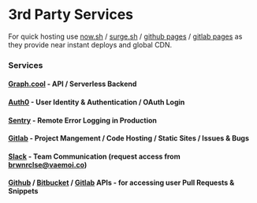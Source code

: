 # 3rd Party Services

For quick hosting use [now.sh](https://now.sh) / [surge.sh](https://surge.sh) / [github pages](https://pages.github.com/) / [gitlab pages](https://about.gitlab.com/features/pages/) as they provide near instant deploys and global CDN.

### Services

#### [Graph.cool](#graphcool) - API / Serverless Backend

#### [Auth0](/auth0.com) - User Identity & Authentication / OAuth Login

#### [Sentry](https://sentry.io)  - Remote Error Logging in Production

#### [Gitlab](https://gitlab.com) - Project Mangement / Code Hosting / Static Sites / Issues & Bugs

#### [Slack](https://slack.com) - Team Communication \(request access from **brwnrclse@vaemoi.co**\)

#### [Github](https://github.com) / [Bitbucket](https://bitbucket.org) / [Gitlab](https://gitlab.com) APIs - for accessing user Pull Requests & Snippets

####  



